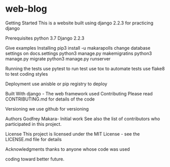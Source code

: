 # web-blog

Getting Started
This is a website built using django 2.2.3 for practicing  django

Prerequisites
python 3.7
Django 2.2.3

Give examples
Installing
pip3 install -u makarapolls
change database settings on docs.settings
python3 manage.py makemigratins
python3 manage.py migrate
python3 manage.py runserver

Running the tests
use pytest to run test
use tox to automate tests
use flake8 to test coding styles

Deployment
use anisble or pip registry to deploy

Built With
django  - The web framework used
Contributing
Please read CONTRIBUTING.md for details of the code 

Versioning 
we use github for versioning

Authors
Godfrey Makara- Initial work
See also the list of contributors who participated in this project.

License
This project is licensed under the MIT License - see the LICENSE.md file for details

Acknowledgments
thanks  to anyone whose code was used 



coding toward better future.
